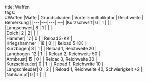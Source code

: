title: Waffen  
tags:   
#Waffen
|Waffe | Grundschaden | Vorteilsmultiplikator | Reichweite | Bemerkung |
|---|---|---| ---|
|Kurzschwert| 6 | 1 | |   |  
|Langschwert| 8 | 1 | |   |  
|Dolch| 2 | 2 |  |   |  
|Hammer| 12 | 0 | |   Reload 3-KK |  
|Kriegshammer | 18 | 0  |  | Reload 5-KK |  
|Kurzbogen| 8 | 1 | |   Reload 1, Reichweite 20 |  
|Langbogen| 12 | 1 | |   Reload 2, Reichweite 50 |  
|Armbrust| 15 | 0 |  |  Reload 3, Reichweite 30 |  
|Kurzschleuder| 0 | 1 |  |  Reload 1, Reichweite 10 |  
|Langschleuder| 0 | 2 |  |  Reload 1, Reichweite 40, Schwierigkeit +2 |  
|Nahkampf| 0 | 1 | |   |  

